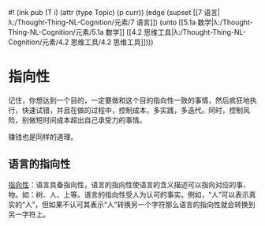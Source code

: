 #! (ink pub (T i) (attr (type Topic) (p curr)) (edge (supset [[7 语言|λ:/Thought-Thing-NL-Cognition/元素/7 语言]]) (unto [[5.1a 数学|λ:/Thought-Thing-NL-Cognition/元素/5.1a 数学]] [[4.2 思维工具|λ:/Thought-Thing-NL-Cognition/元素/4.2 思维工具/4.2 思维工具]])))

# 指向性 

记住，你想达到一个目的，一定要做和这个目的指向性一致的事情，然后疯狂地执行，快速试错，并且在做的过程中，控制成本，多实践，多迭代。同时，控制风险，别做短时间成本超出自己承受力的事情。

赚钱也是同样的道理。


## 语言的指向性


[指向性](https://baike.baidu.com/item/%E6%8C%87%E5%90%91%E6%80%A7/3155726?fromModule=lemma_inlink)：语言具备指向性，语言的指向性使语言的含义描述可以指向对应的事、物。如：树、人、上等。语言的指向性受人为认可的事实。例如，“人”可以表示真实的“人”，但如果不认可其表示“人”转换另一个字符那么语言的指向性就会转换到另一字符上。
